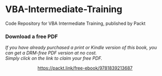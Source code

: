 # VBA-Intermediate-Training
Code Repository for VBA Intermediate Training, published by Packt
### Download a free PDF

 <i>If you have already purchased a print or Kindle version of this book, you can get a DRM-free PDF version at no cost.<br>Simply click on the link to claim your free PDF.</i>
<p align="center"> <a href="https://packt.link/free-ebook/9781839213687">https://packt.link/free-ebook/9781839213687 </a> </p>